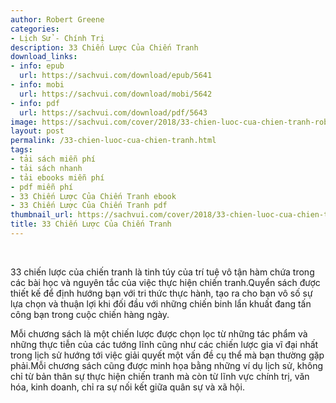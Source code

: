 ```yaml
---
author: Robert Greene
categories:
- Lịch Sử - Chính Trị
description: 33 Chiến Lược Của Chiến Tranh
download_links:
- info: epub
  url: https://sachvui.com/download/epub/5641
- info: mobi
  url: https://sachvui.com/download/mobi/5642
- info: pdf
  url: https://sachvui.com/download/pdf/5643
image: https://sachvui.com/cover/2018/33-chien-luoc-cua-chien-tranh-robert-greene.jpg
layout: post
permalink: /33-chien-luoc-cua-chien-tranh.html
tags:
- tải sách miễn phí
- tải sách nhanh
- tải ebooks miễn phí
- pdf miễn phí
- 33 Chiến Lược Của Chiến Tranh ebook
- 33 Chiến Lược Của Chiến Tranh pdf
thumbnail_url: https://sachvui.com/cover/2018/33-chien-luoc-cua-chien-tranh-robert-greene.jpg
title: 33 Chiến Lược Của Chiến Tranh
---
```


 <div class="item-desc text-justify"> <p> </p><p>33 chiến lược của chiến tranh là tinh túy của trí tuệ vô tận hàm chứa trong các bài học và nguyên tắc của việc thực hiện chiến tranh.Quyển sách được thiết kế để định hướng bạn với tri thức thực hành, tạo ra cho bạn vô số sự lựa chọn và thuận lợi khi đối đầu với những chiến binh lẩn khuất đang tấn công bạn trong cuộc chiến hàng ngày.</p><p>Mỗi chương sách là một chiến lược được chọn lọc từ những tác phẩm và những thực tiễn của các tướng lĩnh cũng như các chiến lược gia vĩ đại nhất trong lịch sử hướng tới việc giải quyết một vấn đề cụ thể mà bạn thường gặp phải.Mỗi chương sách cũng được minh họa bằng những ví dụ lịch sử, không chỉ từ bản thân sự thực hiện chiến tranh mà còn từ lĩnh vực chính trị, văn hóa, kinh doanh, chỉ ra sự nối kết giữa quân sự và xã hội.</p> </div>